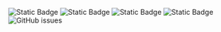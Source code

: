 ![Static Badge](https://img.shields.io/badge/blacklists-61-000000) ![Static Badge](https://img.shields.io/badge/blacklisted-2943328-cc0000) ![Static Badge](https://img.shields.io/badge/whitelisted-2253-00CC00) ![Static Badge](https://img.shields.io/badge/streaming_blacklist-28107-000000) ![GitHub issues](https://img.shields.io/github/issues/fabriziosalmi/blacklists)
